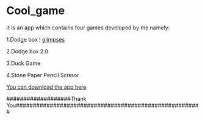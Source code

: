 # Cool_game
It is an app which contains four games developed by me namely:

1.Dodge box
! [glimpses](https://github.com/prajwalprabhu/Cool_game/blob/master/img/_dodge1.png)


2.Dodge box 2.0

3.Duck Game

4.Stone Paper Pencil Scissor

[You can download the app here]( https://sourceforge.net/projects/cool-game/ )

###################Thank You#######################################################
